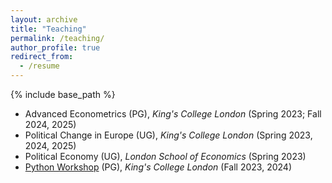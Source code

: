 ```yaml
---
layout: archive
title: "Teaching"
permalink: /teaching/
author_profile: true
redirect_from:
  - /resume
---
```

{% include base_path %}


- Advanced Econometrics (PG), *King's College London* (Spring 2023; Fall 2024, 2025)
- Political Change in Europe (UG), *King's College London* (Spring 2023, 2024, 2025)
- Political Economy (UG), *London School of Economics* (Spring 2023)
- [Python Workshop](https://circular-den-441.notion.site/Python-Workshop-Msc-in-Economics-and-Policy-King-s-College-London-f7e30a09023f484e86172c6f787c0fd9) (PG), *King's College London* (Fall 2023, 2024)

<!-- <object data="http://testcas.github.io/files/CV_EstebanCasanelles.pdf" type="application/pdf" width="700px" height="700px">
    <embed src="http://testcas.github.io/files/CV_EstebanCasanelles.pdf">
        <p>This browser does not support PDFs. Please download the PDF to view it: <a href="http://testcas.github.io/files/CV_EstebanCasanelles.pdf">Download PDF</a>.</p>
    </embed>
</object> -->


